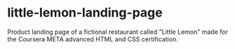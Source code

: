 # little-lemon-landing-page
Product landing page of a fictional restaurant called "Little Lemon" made for the Coursera META advanced HTML and CSS certification.
